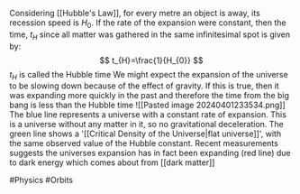 Considering [[Hubble's Law]], for every metre an object is away, its recession speed is $H_{0}$. If the rate of the expansion were constant, then the time, $t_{H}$ since all matter was gathered in the same infinitesimal spot is given by:
$$
t_{H}=\frac{1}{H_{0}}
$$
$t_{H}$ is called the Hubble time
We might expect the expansion of the universe to be slowing down because of the effect of gravity. If this is true, then it was expanding more quickly in the past and therefore the time from the big bang is less than the Hubble time
![[Pasted image 20240401233534.png]]
The blue line represents a universe with a constant rate of expansion. This is a universe without any matter in it, so no gravitational deceleration. The green line shows a '[[Critical Density of the Universe|flat universe]]', with the same observed value of the Hubble constant. Recent measurements suggests the universes expansion has in fact been expanding (red line) due to dark energy which comes about from [[dark matter]]

#Physics #Orbits 